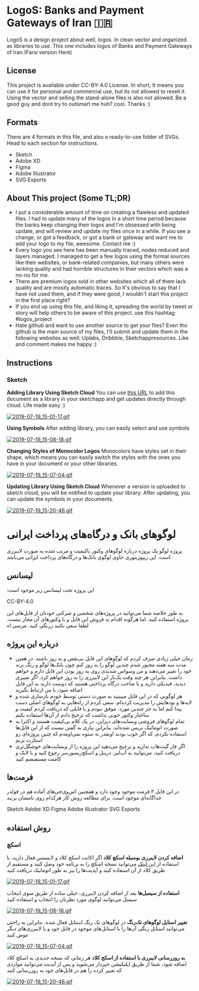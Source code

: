 # LogoS: Banks and Payment Gateways of Iran 🇮🇷
LogoS is a design project about well, logos. In clean vector and organized as libraries to use. This one includes logos of Banks and Payment Gateways of Iran.(Farsi version Here)

## License
This project is available under CC-BY-4.0 License. In short, It means you can use it for personal and commercial use, but its not allowed to resell it. Using the vector and selling the stand-alone files is also not allowed. Be a good guy and dont try to outsmart me huh? cool. Thanks :)

## Formats
There are 4 formats in this file, and also a ready-to-use folder of SVGs. Head to each section for instructions.

- Sketch
- Adobe XD
- Figma
- Adobe Illustrator
- SVG Exports

## About This project (Some TL;DR)
- I put a considerable amount of time on creating a flawless and updated files. I had to update many of the logos in a short time period because the banks keep changing their logos and I'm obsessed with being update, and will review and update my files once in a while. If you see a change, or got a feedback, or got a bank or gateway and want me to add your logo to my file, awesome. Contact me :)
- Every logo you see here has been manually traced, nodes reduced and layers managed. I managed to get a few logos using the formal sources like their websites, or bank-related companies, but many others were lacking quality and had horrible structures in their vectors which was a no-no for me.
- There are premium logos sold in other websites which all of them lack quality and are mostly automatic traces. So It's obvious to say that I have not used them, and if they were good, I wouldn't start this project in the first place right?
- If you end up using this file, and liking it, spreading the world by tweet or story will help others to be aware of this project. use this hashtag: #logos_project
- Hate github and want to use another source to get your files? Even tho github is the main source of my files, I'll submit and update them in the following websites as well: Uplabs, Dribbble, Sketchappresources. Like and comment makes me happy :)

## Instructions
### Sketch
**Adding Library Using Sketch Cloud**
You can use [this URL](https://sketch.cloud/s/jPwL7) to add this document as a library in your sketchapp and get updates directly through cloud. Life made easy :)

[![2019-07-19_15-01-17.gif](https://s3.gifyu.com/images/2019-07-19_15-01-17.gif)](https://gifyu.com/image/EFVX)

**Using Symbols**
After adding library, you can easily select and use symbols

[![2019-07-19_15-08-18.gif](https://s3.gifyu.com/images/2019-07-19_15-08-18.gif)](https://gifyu.com/image/EFZO)

**Changing Styles of Monocolor Logos**
Monocolors have styles set in their shape, which means you can easily switch the styles with the ones you have in your document or your other libraries.

[![2019-07-19_15-07-04.gif](https://s3.gifyu.com/images/2019-07-19_15-07-04.gif)](https://gifyu.com/image/EFZG)

**Updating Library Using Sketch Cloud**
Whenever a version is uploaded to sketch cloud, you will be notified to update your library. After updating, you can update the symbols in your documents.

[![2019-07-19_15-20-46.gif](https://s3.gifyu.com/images/2019-07-19_15-20-46.gif)](https://gifyu.com/image/EFaT)

# لوگوهای بانک و درگاه‌های پرداخت ایرانی
پروژه لوگو یک پروژه درباره لوگوهای وکتور باکیفیت و مرتب شده به صورت لایبرری است. این ریپوزیتوری حاوی لوگوی بانک‌ها و درگاه‌های پرداخت ایرانی می‌باشد.

## لیسانس
:این پروژه تحت لیسانس زیر موجود است

CC-BY-4.0

به طور خلاصه شما می‌توانید در پروژه‌های شخصی و شرکتی خودتان از فایل‌های این پروژه استفاده کنید. اما هرگونه اقدام به فروش این  فایل و یا وکتورهای آن مجاز نیست. لطفا سعی نکنید زرنگی کنید. مرسی اه


## درباره این پروژه
- زمان خیلی زیادی صرف کردم که لوگوهای این فایل بی‌نقص و به روز باشند. در همین مدت سه هفته مجبور شدم چندین لوگو را به روز کنم چون بانک‌ها لوگو و رنگ برند خود را تغییر می‌دهند و من وسواس شدیدی روی به روز بودن این فایل دارم و خواهم داشت. بنابراین هر چند وقت یک‌بار این لایبرری را به روز خواهم کرد. اگر تغییری دیدید، فیدبکی دارید و یا صاحب درگاه پرداختی هستید که دوست دارید به این فایل اضافه شود، با من ارتباط بگیرید
- هر لوگویی که در این فایل میبینید به صورت دستی توسط خودم بازسازی شده و لایه‌ها و نودهایش را مدیریت کرده‌ام. سعی کردم از راه‌هایی به لوگوهای اصلی دست پیدا کنم اما به جز چندین مورد، موفق نبودم و یا فایلی که دریافت کردم کیفیت و ساختار وکتور خوبی نداشت که ترجیح دادم از آن‌ها استفاده نکنم
- تمام لوگوهای فروشی وبسایت‌های دیزاین، در یک کلام بی‌کیفیت هستند و اکثرا به صورت اتوماتیک تریس شده‌اند. بنابراین نیازی به گفتن نیست که از این فایل‌ها استفاده نکردم، که اگر خوب بودند اونقدر به ستوه نمی‌اومدم که چنین پروژه‌ای رو استارت بزنم
- اگر فاز گیت‌هاب ندارید و ترجیح می‌دهید این پروژه را از وبسایت‌های خوشگل‌تری دریافت کنید، می‌توانید به آپ‌لبز، دریبل و اسکچ‌ریسورسز رجوع کنید و با لایک و کامنت مستفیضم کنید

## فرمت‌ها
در این فایل ۴ فرمت موجود وجود دارد و همچنین اس‌وی‌جی‌های آماده هم در فولدر جداگانه‌ای موجود است. برای مطالعه روش کار هرکدام روی نامشان بزنید

Sketch
Adobe XD
Figma
Adobe Illustrator
SVG Exports

## روش استفاده
### اسکچ
**اضافه کردن لایبرری بوسیله اسکچ کلاد**
اگر اکانت اسکچ کلاد و لایسنس فعال دارید، با استفاده از [این لینک](https://sketch.cloud/s/jPwL7) می‌توانید نسخه اسکچ را به برنامه خود وصل کنید و مستقیم از طریق کلاد از آن استفاده کنید و آپدیت‌ها را نیز به طور اتوماتیک دریافت کنید

[![2019-07-19_15-01-17.gif](https://s3.gifyu.com/images/2019-07-19_15-01-17.gif)](https://gifyu.com/image/EFVX)

**استفاده از سیمبل‌ها**
بعد از اضافه کردن لایبرری، خیلی ساده از طریق منوی انتخاب سیمبل می‌توانید لوگوی مورد نظرتان را انتخاب و استفاده کنید

[![2019-07-19_15-08-18.gif](https://s3.gifyu.com/images/2019-07-19_15-08-18.gif)](https://gifyu.com/image/EFZO)

**تغییر استایل لوگوهای تک‌رنگ**
در لوگوهای تک رنگ استایل فعال شده. بنابراین به راحتی می‌توانید استایل رنگی آن‌ها را با استایل‌های موجود در فایل خود و یا لایبرری‌های دیگر عوض کنید

[![2019-07-19_15-07-04.gif](https://s3.gifyu.com/images/2019-07-19_15-07-04.gif)](https://gifyu.com/image/EFZG)

**به روزرسانی لایبرری با استفاده از اسکج کلاد**
هر زمانی که نسخه جدیدی به اسکچ کلاد اضافه شود، شما از طریق اپلیکیشن خبردار می‌شوید و پس از آپدیت می‌توانید مواردی که تغییر کرده را هم در فایل‌های خود به روزرسانی کنید 

[![2019-07-19_15-20-46.gif](https://s3.gifyu.com/images/2019-07-19_15-20-46.gif)](https://gifyu.com/image/EFaT)
